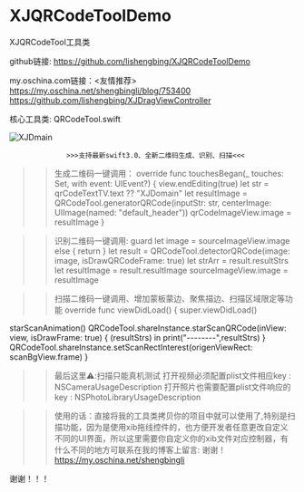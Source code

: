# XJQRCodeToolDemo
XJQRCodeTool工具类


github链接:
https://github.com/lishengbing/XJQRCodeToolDemo

my.oschina.com链接：<友情推荐>
https://my.oschina.net/shengbingli/blog/753400
https://github.com/lishengbing/XJDragViewController


核心工具类:
QRCodeTool.swift


![XJDmain](https://github.com/lishengbing/XJQRCodeToolDemo/blob/master/XJQRCodeDemo/%E4%BA%8C%E7%BB%B4%E7%A0%81%E6%A1%88%E4%BE%8B/Assets.xcassets/scanUI.imageset/scanUI%402x.png)   



                  >>>支持最新swift3.0、全新二维码生成、识别、扫描<<<

>>生成二维码一键调用：
override func touchesBegan(_ touches: Set<UITouch>, with event: UIEvent?) {
view.endEditing(true)
let str = qrCodeTextTV.text ?? "XJDomain"
let resultImage =  QRCodeTool.generatorQRCode(inputStr: str, centerImage: UIImage(named: "default_header"))
qrCodeImageView.image = resultImage
}


>>识别二维码一键调用:
guard let image = sourceImageView.image else { return }
let result = QRCodeTool.detectorQRCode(image: image, isDrawQRCodeFrame: true)
let strArr = result.resultStrs
let resultImage = result.resultImage
sourceImageView.image = resultImage



>>扫描二维码一键调用、增加蒙板蒙边、聚焦描边、扫描区域限定等功能
override func viewDidLoad() {
super.viewDidLoad()

starScanAnimation()
QRCodeTool.shareInstance.starScanQRCode(inView: view, isDrawFrame: true) { (resultStrs) in
print("--------",resultStrs)
}
QRCodeTool.shareInstance.setScanRectInterest(origenViewRect: scanBgView.frame)
}



>>最后这里⚠️:扫描只能真机测试
打开视频必须配置plist文件相应key : NSCameraUsageDescription
打开照片也需要配置plist文件响应的key : NSPhotoLibraryUsageDescription

>>使用的话：直接将我的工具类拷贝你的项目中就可以使用了,特别是扫描功能，因为是使用xib拖线控件的，也方便开发者任意更改自定义不同的UI界面，所以这里需要你自定义你的xib文件对应控制器，有什么不同的地方可联系在我的博客上留言: 谢谢！
https://my.oschina.net/shengbingli


谢谢！！！

